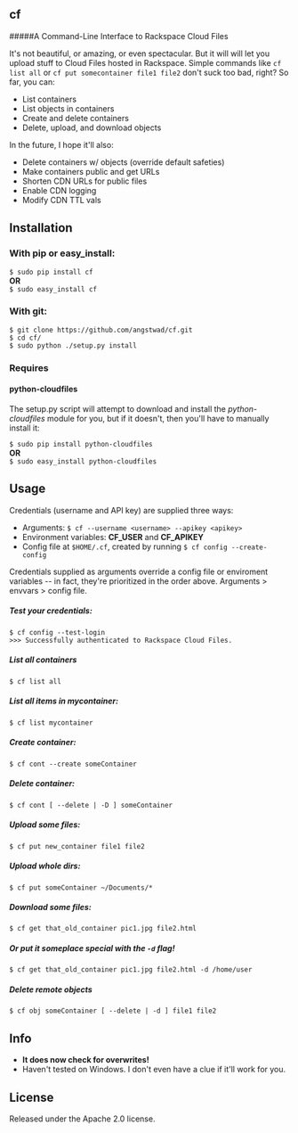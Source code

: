 ## cf    
#####A Command-Line Interface to Rackspace Cloud Files

It's not beautiful, or amazing, or even spectacular.  But it will will let you upload stuff to Cloud Files hosted in Rackspace.  Simple commands like `cf list all` or `cf put somecontainer file1 file2` don't suck too bad, right?  So far, you can:

* List containers
* List objects in containers
* Create and delete containers
* Delete, upload, and download objects

In the future, I hope it'll also:

* Delete containers w/ objects (override default safeties)
* Make containers public and get URLs
* Shorten CDN URLs for public files
* Enable CDN logging
* Modify CDN TTL vals


## Installation

### With pip or easy_install:

`$ sudo pip install cf`   
**OR**    
`$ sudo easy_install cf`

### With git:

    $ git clone https://github.com/angstwad/cf.git
    $ cd cf/
    $ sudo python ./setup.py install

### Requires
#### python-cloudfiles

The setup.py script will attempt to download and install the *python-cloudfiles* module for you, but if it doesn't, then you'll have to manually install it:
  
`$ sudo pip install python-cloudfiles`    
**OR**    
`$ sudo easy_install python-cloudfiles`

## Usage

Credentials (username and API key) are supplied three ways:

* Arguments: `$ cf --username <username> --apikey <apikey>`
* Environment variables: **CF_USER** and **CF_APIKEY**
* Config file at `$HOME/.cf`, created by running `$ cf config --create-config`

Credentials supplied as arguments override a config file or enviroment variables -- in fact, they're prioritized in the order above.  Arguments > envvars > config file.

##### Test your credentials:
    $ cf config --test-login
    >>> Successfully authenticated to Rackspace Cloud Files.
##### List all containers
`$ cf list all`
##### List all items in mycontainer:
`$ cf list mycontainer`
##### Create container: 
`$ cf cont --create someContainer`
##### Delete container:
`$ cf cont [ --delete | -D ] someContainer`
##### Upload some files:
`$ cf put new_container file1 file2`
##### Upload whole dirs:
`$ cf put someContainer ~/Documents/*`
##### Download some files:
`$ cf get that_old_container pic1.jpg file2.html`    
##### Or put it someplace special with the `-d` flag!    
`$ cf get that_old_container pic1.jpg file2.html -d /home/user`
##### Delete remote objects
`$ cf obj someContainer [ --delete | -d ] file1 file2`

## Info

* **It does now check for overwrites!**
* Haven't tested on Windows.  I don't even have a clue if it'll work for you.

## License

Released under the Apache 2.0 license.


